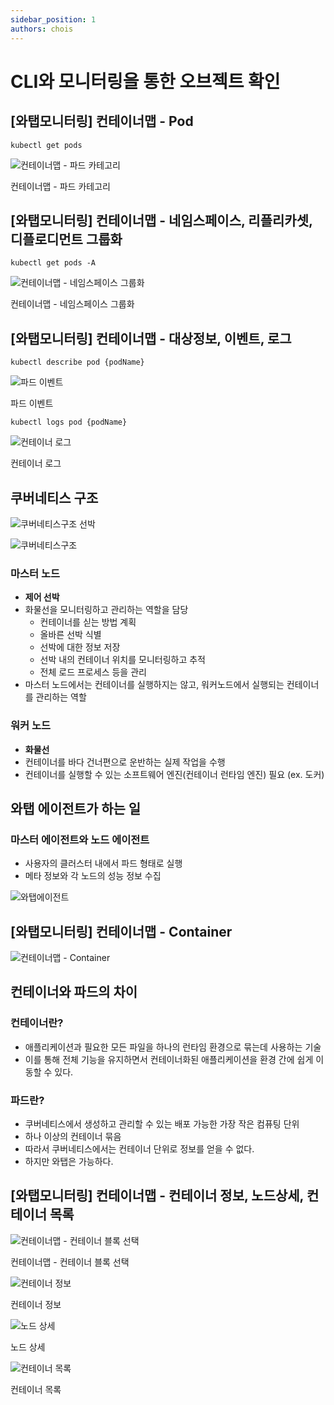 ```yaml
---
sidebar_position: 1
authors: chois
---
```


# CLI와 모니터링을 통한 오브젝트 확인

## [와탭모니터링] 컨테이너맵 - Pod

```shell
kubectl get pods
```

![컨테이너맵 - 파드 카테고리](./img/containermap_pod.png)

컨테이너맵 - 파드 카테고리

## [와탭모니터링] 컨테이너맵 - 네임스페이스, 리플리카셋, 디플로디먼트 그룹화

```shell
kubectl get pods -A
```

![컨테이너맵 - 네임스페이스 그룹화](./img/containermap_namespace_group.png)

컨테이너맵 - 네임스페이스 그룹화

## [와탭모니터링] 컨테이너맵 - 대상정보, 이벤트, 로그

```shell
kubectl describe pod {podName}
```

![파드 이벤트](./img/kube_event.png)

파드 이벤트

```shell
kubectl logs pod {podName}
```

![컨테이너 로그](./img/kube_log.png)

컨테이너 로그

## 쿠버네티스 구조

![쿠버네티스구조 선박](./img/kube_arch_ship.png)

![쿠버네티스구조](./img/kube_arch.png)

### 마스터 노드

- **제어 선박**
- 화물선을 모니터링하고 관리하는 역할을 담당
    - 컨테이너를 싣는 방법 계획
    - 올바른 선박 식별
    - 선박에 대한 정보 저장
    - 선박 내의 컨테이너 위치를 모니터링하고 추적
    - 전체 로드 프로세스 등을 관리
- 마스터 노드에서는 컨테이너를 실행하지는 않고, 워커노드에서 실행되는 컨테이너를 관리하는 역할

### 워커 노드

- **화물선**
- 컨테이너를 바다 건너편으로 운반하는 실제 작업을 수행
- 컨테이너를 실행할 수 있는 소프트웨어 엔진(컨테이너 런타임 엔진) 필요 (ex. 도커)

## 와탭 에이전트가 하는 일

### 마스터 에이전트와 노드 에이전트

- 사용자의 클러스터 내에서 파드 형태로 실행
- 메타 정보와 각 노드의 성능 정보 수집

![와탭에이전트](./img/whatap_agent.png)

## [와탭모니터링] 컨테이너맵 - Container

![컨테이너맵 - Container](./img/containermap_container.png)

## 컨테이너와 파드의 차이

### 컨테이너란?

- 애플리케이션과 필요한 모든 파일을 하나의 런타임 환경으로 묶는데 사용하는 기술
- 이를 통해 전체 기능을 유지하면서 컨테이너화된 애플리케이션을 환경 간에 쉽게 이동할 수 있다.

### 파드란?

- 쿠버네티스에서 생성하고 관리할 수 있는 배포 가능한 가장 작은 컴퓨팅 단위
- 하나 이상의 컨테이너 묶음
- 따라서 쿠버네티스에서는 컨테이너 단위로 정보를 얻을 수 없다.
- 하지만 와탭은 가능하다.

## [와탭모니터링] 컨테이너맵 - 컨테이너 정보, 노드상세, 컨테이너 목록

![컨테이너맵 - 컨테이너 블록 선택](./img/containermap_block.png)

컨테이너맵 - 컨테이너 블록 선택

![컨테이너 정보](./img/container_info.png)

컨테이너 정보

![노드 상세](./img/node_detail.png)

노드 상세

![컨테이너 목록](./img/container_list.png)

컨테이너 목록
